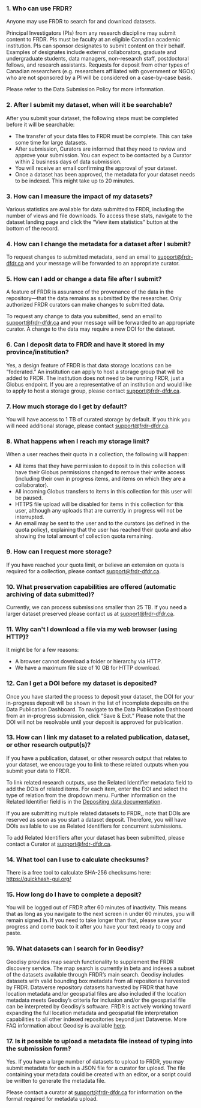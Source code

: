 ### 1. Who can use FRDR?
Anyone may use FRDR to search for and download datasets.

Principal Investigators (PIs) from any research discipline may submit content to FRDR. PIs must be faculty at an eligible Canadian academic institution. PIs can sponsor designates to submit content on their behalf. Examples of designates include external collaborators, graduate and undergraduate students, data managers, non-research staff, postdoctoral fellows, and research assistants. Requests for deposit from other types of Canadian researchers (e.g. researchers affiliated with government or NGOs) who are not sponsored by a PI will be considered on a case-by-case basis.

Please refer to the Data Submission Policy for more information.

### 2. After I submit my dataset, when will it be searchable?
After you submit your dataset, the following steps must be completed before it will be searchable:

* The transfer of your data files to FRDR must be complete. This can take some time for large datasets.
* After submission, Curators are informed that they need to review and approve your submission. You can expect to be contacted by a Curator within 2 business days of data submission.
* You will receive an email confirming the approval of your dataset.
* Once a dataset has been approved, the metadata for your dataset needs to be indexed. This might take up to 20 minutes.

### 3. How can I measure the impact of my datasets?
Various statistics are available for data submitted to FRDR, including the number of views and file downloads. To access these stats, navigate to the dataset landing page and click the “View item statistics” button at the bottom of the record.

### 4. How can I change the metadata for a dataset after I submit?
To request changes to submitted metadata, send an email to [support@frdr-dfdr.ca](mailto:support@frdr-dfdr.ca) and your message will be forwarded to an appropriate curator. 

### 5. How can I add or change a data file after I submit?
A feature of FRDR is assurance of the provenance of the data in the repository—that the data remains as submitted by the researcher. Only authorized FRDR curators can make changes to submitted data.

To request any change to data you submitted, send an email to [support@frdr-dfdr.ca](mailto:support@frdr-dfdr.ca) and your message will be forwarded to an appropriate curator. A change to the data may require a new DOI for the dataset.

### 6. Can I deposit data to FRDR and have it stored in my province/institution?
Yes, a design feature of FRDR is that data storage locations can be “federated.” An institution can apply to host a storage group that will be added to FRDR. The institution does not need to be running FRDR, just a Globus endpoint. If you are a representative of an institution and would like to apply to host a storage group, please contact [support@frdr-dfdr.ca](mailto:support@frdr-dfdr.ca).

### 7. How much storage do I get by default?
You will have access to 1 TB of curated storage by default. If you think you will need additional storage, please contact [support@frdr-dfdr.ca](mailto:support@frdr-dfdr.ca).

### 8. What happens when I reach my storage limit?
When a user reaches their quota in a collection, the following will happen:

* All items that they have permission to deposit to in this collection will have their Globus permissions changed to remove their write access (including their own in progress items, and items on which they are a collaborator).
* All incoming Globus transfers to items in this collection for this user will be paused.
* HTTPS file upload will be disabled for items in this collection for this user, although any uploads that are currently in progress will not be interrupted.
* An email may be sent to the user and to the curators (as defined in the quota policy), explaining that the user has reached their quota and also showing the total amount of collection quota remaining.

### 9. How can I request more storage?
If you have reached your quota limit, or believe an extension on quota is required for a collection, please contact [support@frdr-dfdr.ca](mailto:support@frdr-dfdr.ca).

### 10. What preservation capabilities are offered (automatic archiving of data submitted)?
Currently, we can process submissions smaller than 25 TB. If you need a larger dataset preserved please contact us at [support@frdr-dfdr.ca](mailto:support@frdr-dfdr.ca).

### 11. Why can't I download a file via my web browser (using HTTP)?
It might be for a few reasons:

* A browser cannot download a folder or hierarchy via HTTP.
* We have a maximum file size of 10 GB for HTTP download.

### 12. Can I get a DOI before my dataset is deposited?
Once you have started the process to deposit your dataset, the DOI for your in-progress deposit will be shown in the list of incomplete deposits on the Data Publication Dashboard. To navigate to the Data Publication Dashboard from an in-progress submission, click “Save & Exit.” Please note that the DOI will not be resolvable until your deposit is approved for publication.

### 13. How can I link my dataset to a related publication, dataset, or other research output(s)?
If you have a publication, dataset, or other research output that relates to your dataset, we encourage you to link to these related outputs when you submit your data to FRDR.

To link related research outputs, use the Related Identifier metadata field to add the DOIs of related items. For each item, enter the DOI and select the type of relation from
the dropdown menu. Further information on the Related Identifier field is in the [Depositing data documentation](https://www.frdr-dfdr.ca/docs/en/depositing_data/).

If you are submitting multiple related datasets to FRDR,, note that DOIs are reserved as soon as you start a dataset deposit. Therefore, you will have DOIs available to use as Related Identifiers for concurrent submissions.

To add Related Identifiers after your dataset has been submitted, please contact a Curator at [support@frdr-dfdr.ca](mailto:support@frdr-dfdr.ca).

### 14. What tool can I use to calculate checksums?
There is a free tool to calculate SHA-256 checksums here: https://quickhash-gui.org/

### 15. How long do I have to complete a deposit?
You will be logged out of FRDR after 60 minutes of inactivity. This means that as long as you navigate to the next screen in under 60 minutes, you will remain signed in. If you need to take longer than that, please save your progress and come back to it after you have your text ready to copy and paste.

### 16. What datasets can I search for in Geodisy?
Geodisy provides map search functionality to supplement the FRDR discovery service. The map search is currently in beta and indexes a subset of the datasets available through FRDR’s main search. Geodisy includes datasets with valid bounding box metadata from all repositories harvested by FRDR. Dataverse repository datasets harvested by FRDR that have location metadata and/or geospatial files are also included if the location metadata meets Geodisy’s criteria for inclusion and/or the geospatial file can be interpreted by Geodisy’s software. FRDR is actively working toward expanding the full location metadata and geospatial file interpretation capabilities to all other indexed repositories beyond just Dataverse. More FAQ information about Geodisy is available [here](https://github.com/ubc-library/geodisy/blob/master/Documentation/userguides/FAQ.md).

### 17. Is it possible to upload a metadata file instead of typing into the submission form?
Yes. If you have a large number of datasets to upload to FRDR, you may submit metadata for each in a JSON file for a curator for upload. The file containing your metadata could be created with an editor, or a script could be written to generate the metadata file.

Please contact a curator at [support@frdr-dfdr.ca](mailto:support@frdr-dfdr.ca) for information on the format required for metadata upload.
